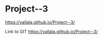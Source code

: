 # Project--3
 
https://yallala.github.io/Project--3/


Link to GIT
https://yallala.github.io/Project--3/
